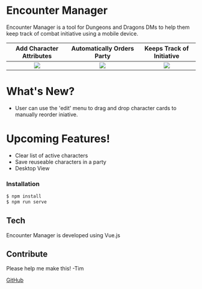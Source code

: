 # Encounter Manager

Encounter Manager is a tool for Dungeons and Dragons DMs to help them keep track of combat initiative using a mobile device.

|            Add Character Attributes            |           Automatically Orders Party           |            Keeps Track of Initiative             |
| :--------------------------------------------: | :--------------------------------------------: | :----------------------------------------------: |
| ![](https://i.ibb.co/9w6GRQz/em-one-scale.png) | ![](https://i.ibb.co/DpB3K4t/em-two-scale.png) | ![](https://i.ibb.co/rwSs0Hh/em-three-scale.png) |

# What's New?

- User can use the 'edit' menu to drag and drop character cards to manually reorder iniative.

# Upcoming Features!

- Clear list of active characters
- Save reuseable characters in a party
- Desktop View

### Installation

```sh
$ npm install
$ npm run serve
```

## Tech

Encounter Manager is developed using Vue.js

## Contribute

Please help me make this!
-Tim

[GitHub](https://github.com/TFisch/encounter-manager)
